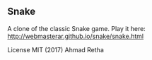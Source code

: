 ## Snake

A clone of the classic Snake game. Play it here: http://webmasterar.github.io/snake/snake.html

License MIT (2017) Ahmad Retha